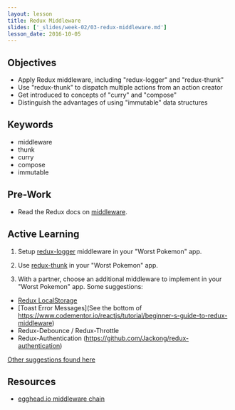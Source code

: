 ```yaml
---
layout: lesson
title: Redux Middleware
slides: ['_slides/week-02/03-redux-middleware.md']
lesson_date: 2016-10-05
---
```


## Objectives

- Apply Redux middleware, including "redux-logger" and "redux-thunk"
- Use "redux-thunk" to dispatch multiple actions from an action creator
- Get introduced to concepts of "curry" and "compose"
- Distinguish the advantages of using "immutable" data structures

## Keywords

- middleware
- thunk
- curry
- compose
- immutable

## Pre-Work

- Read the Redux docs on [middleware](http://redux.js.org/docs/advanced/Middleware.html).

## Active Learning

1. Setup [redux-logger](https://github.com/evgenyrodionov/redux-logger) middleware in your "Worst Pokemon" app.

2. Use [redux-thunk](https://github.com/gaearon/redux-thunk) in your "Worst Pokemon" app.

3. With a partner, choose an additional middleware to implement in your "Worst Pokemon" app. Some suggestions:

- [Redux LocalStorage](https://github.com/elgerlambert/redux-localstorage)
- [Toast Error Messages](See the bottom of https://www.codementor.io/reactjs/tutorial/beginner-s-guide-to-redux-middleware)
- Redux-Debounce / Redux-Throttle
- Redux-Authentication (https://github.com/Jackong/redux-authentication)

[Other suggestions found here](https://github.com/xgrommx/awesome-redux#react---a-javascript-library-for-building-user-interfaces)

## Resources

- [egghead.io middleware chain](https://egghead.io/lessons/javascript-redux-the-middleware-chain?course=building-react-applications-with-idiomatic-redux)
